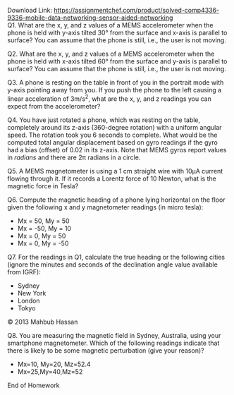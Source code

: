 Download Link: https://assignmentchef.com/product/solved-comp4336-9336-mobile-data-networking-sensor-aided-networking
<br>
Q1. What are the x, y, and z values of a MEMS accelerometer when the phone is held with y-axis tilted 30° from the surface and x-axis is parallel to surface? You can assume that the phone is still, i.e., the user is not moving.




Q2. What are the x, y, and z values of a MEMS accelerometer when the phone is held with x-axis tilted 60° from the surface and y-axis is parallel to surface? You can assume that the phone is still, i.e., the user is not moving.




Q3. A phone is resting on the table in front of you in the portrait mode with y-axis pointing away from you. If you push the phone to the left causing a linear acceleration of 3m/s<sup>2</sup>, what are the x, y, and z readings you can expect from the accelerometer?




Q4. You have just rotated a phone, which was resting on the table, completely around its z-axis (360-degree rotation) with a uniform angular speed. The rotation took you 6 seconds to complete. What would be the computed total angular displacement based on gyro readings if the gyro had a bias (offset) of 0.02 in its z-axis. Note that MEMS gyros report values in <em>radians</em> and there are 2π radians in a circle.




Q5. A MEMS magnetometer is using a 1 cm straight wire with 10µA current flowing through it. If it records a Lorentz force of 10 Newton, what is the magnetic force in Tesla?




Q6. Compute the magnetic heading of a phone lying horizontal on the floor given the following x and y magnetometer readings (in micro tesla):




<ul>

 <li>Mx = 50, My = 50</li>

 <li>Mx = -50, My = 10</li>

 <li>Mx = 0, My = 50</li>

 <li>Mx = 0, My = -50</li>

</ul>

<strong> </strong>

Q7. For the readings in Q1, calculate the true heading or the following cities (ignore the minutes and seconds of the declination angle value available from IGRF):




<ul>

 <li>Sydney</li>

 <li>New York</li>

 <li>London</li>

 <li>Tokyo</li>

</ul>



















© 2013 Mahbub Hassan

Q8. You are measuring the magnetic field in Sydney, Australia, using your smartphone magnetometer. Which of the following readings indicate that there is likely to be some magnetic perturbation (give your reason)?







<ul>

 <li>Mx=10, My=20, Mz=52.4</li>

 <li>Mx=25,My=40,Mz=52</li>

</ul>




End of Homework